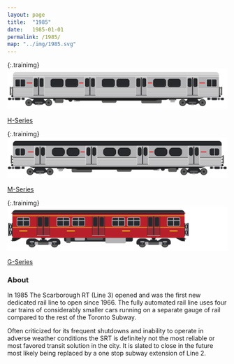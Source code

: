 ```yaml
---
layout: page
title:  "1985"
date:   1985-01-01
permalink: /1985/
map: "../img/1985.svg"
---
```


{:.trainimg}
![H-Series](../img/h-series.svg)

[H-Series](https://en.wikipedia.org/wiki/H_series_(Toronto_subway))

{:.trainimg}
![M-Series](../img/m-series.svg)

[M-Series](https://en.wikipedia.org/wiki/M_series_(Toronto_subway))

{:.trainimg}
![G-Series](../img/g-series.svg)

[G-Series](https://en.wikipedia.org/wiki/G_series_(Toronto_subway))

### About

In 1985 The Scarborough RT (Line 3) opened and was the first new dedicated rail line to open since 1966.  The fully automated rail line uses four car trains of considerably smaller cars running on a separate gauge of rail compared to the rest of the Toronto Subway.

Often criticized for its frequent shutdowns and inability to operate in adverse weather conditions the SRT is definitely not the most reliable or most favored transit solution in the city.  It is slated to close in the future most likely being replaced by a one stop subway extension of Line 2.